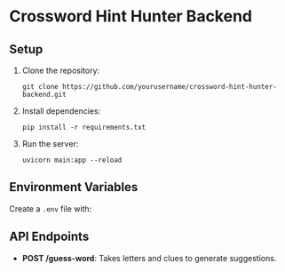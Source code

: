 # Crossword Hint Hunter Backend

## Setup
1. Clone the repository:
   ```
   git clone https://github.com/yourusername/crossword-hint-hunter-backend.git
   ```
2. Install dependencies:
   ```
   pip install -r requirements.txt
   ```
3. Run the server:
   ```
   uvicorn main:app --reload
   ```

## Environment Variables
Create a `.env` file with:


## API Endpoints
- **POST /guess-word**: Takes letters and clues to generate suggestions.